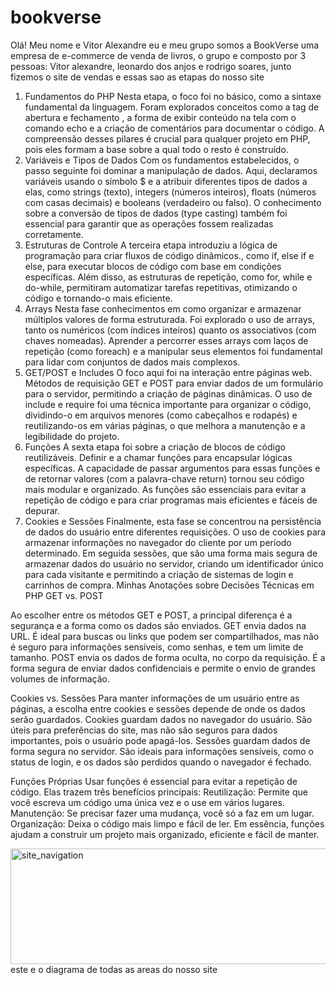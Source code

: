 # bookverse

Olá! Meu nome e Vitor Alexandre eu e meu grupo somos a BookVerse uma empresa de e-commerce de venda de livros, o grupo e composto por 3 pessoas: Vitor alexandre, leonardo dos anjos e rodrigo soares, junto fizemos o site de vendas e essas sao as etapas do nosso site

1. Fundamentos do PHP
Nesta etapa, o foco foi no básico, como a sintaxe fundamental da linguagem. Foram explorados conceitos como a tag de abertura e fechamento <?php ... ?>, a forma de exibir conteúdo na tela com o comando echo e a criação de comentários para documentar o código. A compreensão desses pilares é crucial para qualquer projeto em PHP, pois eles formam a base sobre a qual todo o resto é construído.
2. Variáveis e Tipos de Dados
Com os fundamentos estabelecidos, o passo seguinte foi dominar a manipulação de dados. Aqui,  declaramos variáveis usando o símbolo $ e a atribuir diferentes tipos de dados a elas, como strings (texto), integers (números inteiros), floats (números com casas decimais) e booleans (verdadeiro ou falso). O conhecimento sobre a conversão de tipos de dados (type casting) também foi essencial para garantir que as operações fossem realizadas corretamente.
3. Estruturas de Controle
A terceira etapa introduziu a lógica de programação para criar fluxos de código dinâmicos., como if, else if e else, para executar blocos de código com base em condições específicas. Além disso, as estruturas de repetição, como for, while e do-while, permitiram automatizar tarefas repetitivas, otimizando o código e tornando-o mais eficiente.
4. Arrays
Nesta fase conhecimentos em como organizar e armazenar múltiplos valores de forma estruturada. Foi explorado o uso de arrays, tanto os numéricos (com índices inteiros) quanto os associativos (com chaves nomeadas). Aprender a percorrer esses arrays com laços de repetição (como foreach) e a manipular seus elementos foi fundamental para lidar com conjuntos de dados mais complexos.
5. GET/POST e Includes
O foco aqui foi na interação entre páginas web. Métodos de requisição GET e POST para enviar dados de um formulário para o servidor, permitindo a criação de páginas dinâmicas. O uso de include e require foi uma técnica importante para organizar o código, dividindo-o em arquivos menores (como cabeçalhos e rodapés) e reutilizando-os em várias páginas, o que melhora a manutenção e a legibilidade do projeto.
6. Funções
A sexta etapa foi sobre a criação de blocos de código reutilizáveis. Definir e a chamar funções para encapsular lógicas específicas. A capacidade de passar argumentos para essas funções e de retornar valores (com a palavra-chave return) tornou seu código mais modular e organizado. As funções são essenciais para evitar a repetição de código e para criar programas mais eficientes e fáceis de depurar.
7. Cookies e Sessões
Finalmente, esta fase se concentrou na persistência de dados do usuário entre diferentes requisições. O uso de cookies para armazenar informações no navegador do cliente por um período determinado. Em seguida sessões, que são uma forma mais segura de armazenar dados do usuário no servidor, criando um identificador único para cada visitante e permitindo a criação de sistemas de login e carrinhos de compra.
Minhas Anotações sobre Decisões Técnicas em PHP
GET vs. POST

Ao escolher entre os métodos GET e POST, a principal diferença é a segurança e a forma como os dados são enviados.
GET envia dados na URL. É ideal para buscas ou links que podem ser compartilhados, mas não é seguro para informações sensíveis, como senhas, e tem um limite de tamanho.
POST envia os dados de forma oculta, no corpo da requisição. É a forma segura de enviar dados confidenciais e permite o envio de grandes volumes de informação.

Cookies vs. Sessões
Para manter informações de um usuário entre as páginas, a escolha entre cookies e sessões depende de onde os dados serão guardados.
Cookies guardam dados no navegador do usuário. São úteis para preferências do site, mas não são seguros para dados importantes, pois o usuário pode apagá-los.
Sessões guardam dados de forma segura no servidor. São ideais para informações sensíveis, como o status de login, e os dados são perdidos quando o navegador é fechado.

Funções Próprias
Usar funções é essencial para evitar a repetição de código. Elas trazem três benefícios principais:
Reutilização: Permite que você escreva um código uma única vez e o use em vários lugares.
Manutenção: Se precisar fazer uma mudança, você só a faz em um lugar.
Organização: Deixa o código mais limpo e fácil de ler.
Em essência, funções ajudam a construir um projeto mais organizado, eficiente e fácil de manter.


<img width="768" height="185" alt="site_navigation" src="https://github.com/user-attachments/assets/ce60f687-69ad-4f2f-b9a6-32c800bf2bc5" />
este e o diagrama de todas as areas do nosso site
